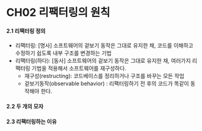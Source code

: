 # CH02 리팩터링의 원칙

#### 2.1 리팩터링 정의

- 리팩터링: [명사] 소프트웨어의 겉보기 동작은 그대로 유지한 채, 코드를 이해하고 수정하기 쉽도록 내부 구조를 변경하는 기법
- 리팩터링(하다): [동사] 소프트웨어의 겉보기 동작은 그대로 유지한 채, 여러가지 리팩터링 기법을 적용해서 소프트웨어를 재구성하다.
  - 재구성(restructing): 코드베이스를 정리하거나 구조를 바꾸는 모든 작업
  - 겉보기동작(observable behavior) : 리팩터링하기 전 후의 코드가 똑같이 동작해야 한다.

#### 2.2 두 개의 모자

#### 2.3 리팩터링하는 이유















